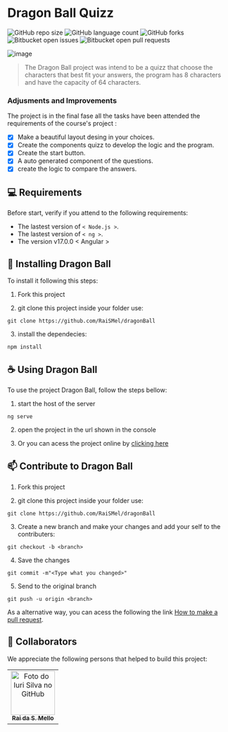 
# Dragon Ball Quizz

![GitHub repo size](https://img.shields.io/github/repo-size/raismel/dragonball?style=for-the-badge)
![GitHub language count](https://img.shields.io/github/languages/count/raismel/dragonball?style=for-the-badge)
![GitHub forks](https://img.shields.io/github/forks/raismel/dragonball?style=for-the-badge)
![Bitbucket open issues](https://img.shields.io/bitbucket/issues/raismel/dragonball?style=for-the-badge)
![Bitbucket open pull requests](https://img.shields.io/bitbucket/pr-raw/raismel/dragonball?style=for-the-badge)

![image](https://github.com/RaiSMel/dragonBall/assets/93801960/8402836c-672d-4a76-9e40-015c21dbec8e)

> The Dragon Ball project was intend to be a quizz that choose the characters that best fit your answers, the program has 8 characters and have the capacity of 64 characters.

### Adjusments and Improvements

The project is in the final fase all the tasks have been attended the requirements of the course's project :

- [x] Make a beautiful layout desing in your choices.
- [x] Create the components quizz to develop the logic and the program.
- [x] Create the start button.
- [x] A auto generated component of the questions.
- [x] create the logic to compare the answers.

## 💻 Requirements

Before start, verify if you attend to the following requirements:

- The lastest version of `< Node.js >`.
- The lastest version of `< ng >`.
- The version v17.0.0 < Angular >

## 🚀 Installing Dragon Ball

To install it following this steps:

1. Fork this project

2. git clone this project inside your folder use:

```
git clone https://github.com/RaiSMel/dragonBall
```

3. install the dependecies:
```
npm install
```


## ☕ Using Dragon Ball

To use the project Dragon Ball, follow the steps bellow: 

1. start the host of the server
```
ng serve
```

2. open the project in the url shown in the console

3. Or you can acess the project online by <a href="https://raismel.github.io/dragonBall/"> clicking here </a>

## 📫 Contribute to Dragon Ball

1. Fork this project

2. git clone this project inside your folder use:

```
git clone https://github.com/RaiSMel/dragonBall
```
3. Create a new branch and make your changes and add your self to the contributers:

```
git checkout -b <branch>
``` 

4. Save the changes

```
git commit -m"<Type what you changed>"
``` 

5. Send to the original branch
```
git push -u origin <branch>
```

As a alternative way, you can acess the following the link [How to make a pull request](https://help.github.com/en/github/collaborating-with-issues-and-pull-requests/creating-a-pull-request).

## 🤝 Collaborators

We appreciate the following persons that helped to build this project:

<table>
  <tr>
    <td align="center">
      <a href="#" title="defina o titulo do link">
        <img src="https://avatars.githubusercontent.com/u/93801960?v=4" width="100px;" alt="Foto do Iuri Silva no GitHub" class="redondo"/><br>
        <sub>
          <b>Rai da S. Mello</b>
        </sub>
      </a>
    </td>

</table>
